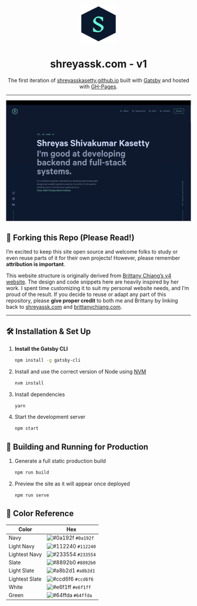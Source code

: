 <div align="center">
  <!-- Replace this with your own logo or an image of your choosing -->
   <img alt="Logo" src="https://raw.githubusercontent.com/shreyasskasetty/Portfolio-Website/main/src/images/logo.png" width="100" />
</div>

<h1 align="center">
  shreyassk.com - v1
</h1>

<p align="center">
  The first iteration of
  <a href="https://shreyasskasetty.github.io/" target="_blank">shreyasskasetty.github.io</a> built with
  <a href="https://www.gatsbyjs.com" target="_blank">Gatsby</a> and hosted with
  <a href="https://www.netlify.com" target="_blank">GH-Pages</a>.
</p>

---

![demo](https://raw.githubusercontent.com/shreyasskasetty/Portfolio-Website/main/src/images/demo.png)

## 🚨 Forking this Repo (Please Read!)

I’m excited to keep this site open source and welcome folks to study or even reuse parts of it for their own projects! However, please remember **attribution is important**.

This website structure is originally derived from [Brittany Chiang’s v4 website](https://github.com/bchiang7/v4). The design and code snippets here are heavily inspired by her work. I spent time customizing it to suit my personal website needs, and I’m proud of the result. If you decide to reuse or adapt any part of this repository, please **give proper credit** to both me and Brittany by linking back to [shreyassk.com](https://shreyassk.com) and [brittanychiang.com](https://brittanychiang.com).

---

## 🛠 Installation & Set Up

1. **Install the Gatsby CLI**

   ```sh
   npm install -g gatsby-cli

   ```

2. Install and use the correct version of Node using [NVM](https://github.com/nvm-sh/nvm)

   ```sh
   nvm install
   ```

3. Install dependencies

   ```sh
   yarn
   ```

4. Start the development server

   ```sh
   npm start
   ```

## 🚀 Building and Running for Production

1. Generate a full static production build

   ```sh
   npm run build
   ```

1. Preview the site as it will appear once deployed

   ```sh
   npm run serve
   ```

## 🎨 Color Reference

| Color          | Hex                                                                |
| -------------- | ------------------------------------------------------------------ |
| Navy           | ![#0a192f](https://via.placeholder.com/10/0a192f?text=+) `#0a192f` |
| Light Navy     | ![#112240](https://via.placeholder.com/10/0a192f?text=+) `#112240` |
| Lightest Navy  | ![#233554](https://via.placeholder.com/10/303C55?text=+) `#233554` |
| Slate          | ![#8892b0](https://via.placeholder.com/10/8892b0?text=+) `#8892b0` |
| Light Slate    | ![#a8b2d1](https://via.placeholder.com/10/a8b2d1?text=+) `#a8b2d1` |
| Lightest Slate | ![#ccd6f6](https://via.placeholder.com/10/ccd6f6?text=+) `#ccd6f6` |
| White          | ![#e6f1ff](https://via.placeholder.com/10/e6f1ff?text=+) `#e6f1ff` |
| Green          | ![#64ffda](https://via.placeholder.com/10/64ffda?text=+) `#64ffda` |
